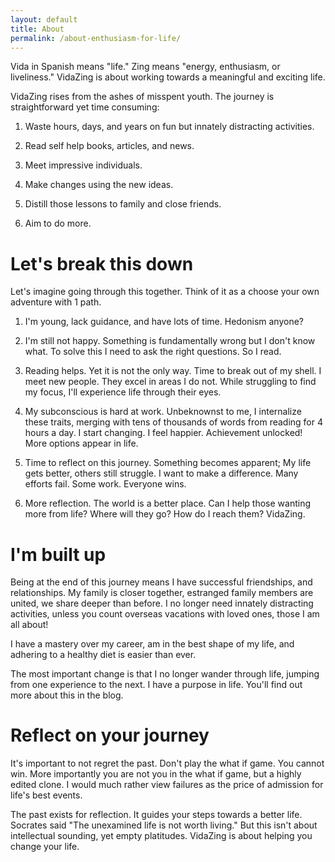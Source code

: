 ```yaml
---
layout: default
title: About
permalink: /about-enthusiasm-for-life/
---
```


Vida in Spanish means "life." Zing means "energy, enthusiasm, or liveliness." VidaZing is about working towards a meaningful and exciting life.

VidaZing rises from the ashes of misspent youth. The journey is straightforward yet time consuming:

1) Waste hours, days, and years on fun but innately distracting activities.

2) Read self help books, articles, and news.

3) Meet impressive individuals.

4) Make changes using the new ideas.

5) Distill those lessons to family and close friends.

6) Aim to do more.

# Let's break this down

Let's imagine going through this together. Think of it as a choose your own adventure with 1 path.

1) I'm young, lack guidance, and have lots of time. Hedonism anyone?

2) I'm still not happy. Something is fundamentally wrong but I don't know what. To solve this I need to ask the right questions. So I read.

3) Reading helps. Yet it is not the only way. Time to break out of my shell. I meet new people. They excel in areas I do not. While struggling to find my focus, I'll experience life through their eyes.

4) My subconscious is hard at work. Unbeknownst to me, I internalize these traits, merging with tens of thousands of words from reading for 4 hours a day. I start changing. I feel happier. Achievement unlocked! More options appear in life.

5) Time to reflect on this journey. Something becomes apparent; My life gets better, others still struggle. I want to make a difference. Many efforts fail. Some work. Everyone wins.

6) More reflection. The world is a better place. Can I help those wanting more from life? Where will they go? How do I reach them? VidaZing.

# I'm built up

Being at the end of this journey means I have successful friendships, and relationships. My family is closer together, estranged family members are united, we share deeper than before. I no longer need innately distracting activities, unless you count overseas vacations with loved ones, those I am all about!

I have a mastery over my career, am in the best shape of my life, and adhering to a healthy diet is easier than ever.

The most important change is that I no longer wander through life, jumping from one experience to the next. I have a purpose in life. You'll find out more about this in the blog.

# Reflect on your journey

It's important to not regret the past. Don't play the what if game. You cannot win. More importantly you are not you in the what if game, but a highly edited clone. I would much rather view failures as the price of admission for life's best events.

The past exists for reflection. It guides your steps towards a better life. Socrates said "The unexamined life is not worth living." But this isn't about intellectual sounding, yet empty platitudes. VidaZing is about helping you change your life.
